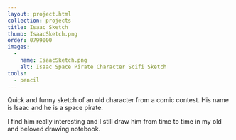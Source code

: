 ```yaml
---
layout: project.html
collection: projects
title: Isaac Sketch
thumb: IsaacSketch.png
order: 0799000
images:
  -
    name: IsaacSketch.png
    alt: Isaac Space Pirate Character Scifi Sketch
tools:
  - pencil
---
```


Quick and funny sketch of an old character from a comic contest. His name is Isaac and he is a space pirate.

I find him really interesting and I still draw him from time to time in my old and beloved drawing notebook.
